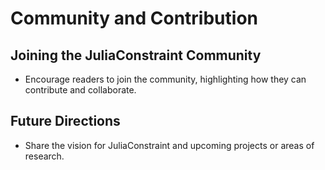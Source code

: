 # Community and Contribution

## Joining the JuliaConstraint Community
- Encourage readers to join the community, highlighting how they can contribute and collaborate.

## Future Directions
- Share the vision for JuliaConstraint and upcoming projects or areas of research.